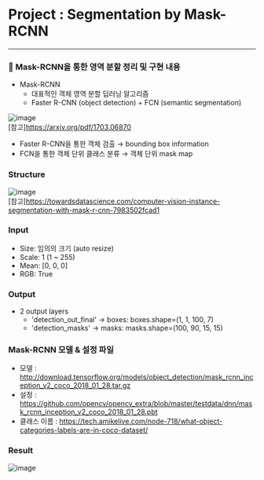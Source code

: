 # Project : Segmentation by Mask-RCNN
___
### 📣 Mask-RCNN을 통한 영역 분할 정리 및 구현 내용
- Mask-RCNN
    - 대표적인 객체 영역 분할 딥러닝 알고리즘
    - Faster R-CNN (object detection) + FCN (semantic segmentation)  
    
![image](https://user-images.githubusercontent.com/88880041/147714841-7867a7f3-acd0-440b-b411-0ea6fe084d9d.png)  
[참고]https://arxiv.org/pdf/1703.06870  
- Faster R-CNN을 통한 객체 검출 → bounding box information
- FCN을 통한 객체 단위 클래스 분류 → 객체 단위 mask map

### Structure
![image](https://user-images.githubusercontent.com/88880041/147714884-f7d438ef-85cf-4ba4-b763-9e41870911ef.png)  
[참고]https://towardsdatascience.com/computer-vision-instance-segmentation-with-mask-r-cnn-7983502fcad1
### Input
- Size: 임의의 크기 (auto resize)
- Scale: 1 (1 ~ 255)
- Mean: [0, 0, 0]
- RGB: True

### Output
- 2 output layers
    - 'detection_out_final' → boxes: boxes.shape=(1, 1, 100, 7)
    - 'detection_masks' → masks: masks.shape=(100, 90, 15, 15) 

### Mask-RCNN 모델 & 설정 파일
- 모델 : http://download.tensorflow.org/models/object_detection/mask_rcnn_inception_v2_coco_2018_01_28.tar.gz
- 설정 : https://github.com/opencv/opencv_extra/blob/master/testdata/dnn/mask_rcnn_inception_v2_coco_2018_01_28.pbt
- 클래스 이름 : https://tech.amikelive.com/node-718/what-object-categories-labels-are-in-coco-dataset/

### Result
![image](https://user-images.githubusercontent.com/88880041/147715120-b765267c-beeb-4c1a-ae3c-aa8777e9570b.png)
